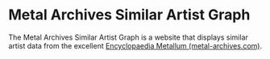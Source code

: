 Metal Archives Similar Artist Graph
===================================
The Metal Archives Similar Artist Graph is a website that displays similar artist data from the excellent [Encyclopaedia Metallum (metal-archives.com)](http://www.metal-archives.com).
